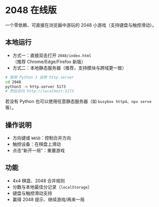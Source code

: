 # 2048 在线版

一个零依赖、可直接在浏览器中游玩的 2048 小游戏（支持键盘与触控滑动）。

## 本地运行

- 方式一：直接双击打开 `2048/index.html`（推荐 Chrome/Edge/Firefox 新版）
- 方式二：本地静态服务器（推荐，支持模块与跨域更一致）

```bash
# 使用 Python 3 自带 http.server
cd 2048
python3 -m http.server 5173
# 然后访问 http://localhost:5173
```

若没有 Python 也可以使用任意静态服务器（如 `busybox httpd`、`npx serve` 等）。

## 操作说明
- 方向键或 `WASD`：控制合并方向
- 触控设备：在棋盘上滑动
- 点击“新开一局”：重置游戏

## 功能
- 4x4 棋盘、2048 合并规则
- 分数与本地最佳分记录（`localStorage`）
- 键盘与触控滑动支持
- 赢得 2048 提示、继续游戏/再来一局
